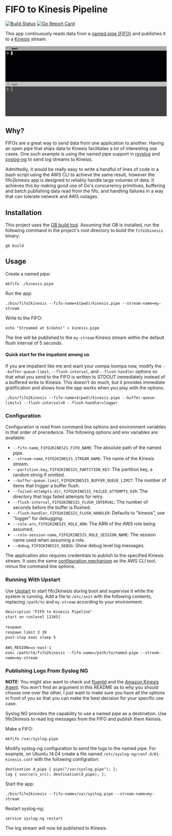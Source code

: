 # FIFO to Kinesis Pipeline

[![Build Status](https://travis-ci.org/acquia/fifo2kinesis.svg?branch=master)](https://travis-ci.org/acquia/fifo2kinesis)
[![Go Report Card](https://goreportcard.com/badge/github.com/acquia/fifo2kinesis)](https://goreportcard.com/report/github.com/acquia/fifo2kinesis)

This app continuously reads data from a [named pipe (FIFO)](https://en.wikipedia.org/wiki/Named_pipe)
and publishes it to a [Kinesis](https://aws.amazon.com/kinesis/) stream.

![fifo2kinesis cli demo](/doc/images/fifo2kinesis.gif)

## Why?

FIFOs are a great way to send data from one application to another. Having
an open pipe that ships data to Kinesis facilitates a lot of interesting use
cases. One such example is using the named pipe support in
[rsyslog](http://www.rsyslog.com/doc/v8-stable/configuration/modules/ompipe.html)
and [syslog-ng](https://www.balabit.com/sites/default/files/documents/syslog-ng-ose-latest-guides/en/syslog-ng-ose-guide-admin/html/configuring-destinations-pipe.html)
to send log streams to Kinesis.

Admittedly, it would be really easy to write a handful of lines of code in
a bash script using the AWS CLI to achieve the same result, however the
fifo2kinesis app is designed to reliably handle large volumes of data. It
achieves this by making good use of Go's concurrency primitives, buffering
and batch publishing data read from the fifo, and handling failures in a
way that can tolerate network and AWS outages.

## Installation

This project uses the [GB build tool](https://getgb.io/). Assuming that GB
is installed, run the following command in the project's root directory to
build the `fifo2kinesis` binary:

```shell
gb build
```

## Usage

Create a named pipe:

```shell
mkfifo ./kinesis.pipe
```

Run the app:

```shell
./bin/fifo2kinesis --fifo-name=$(pwd)/kinesis.pipe --stream-name=my-stream
```

Write to the FIFO:

```shell
echo "Streamed at $(date)" > kinesis.pipe
```

The line will be published to the `my-stream` Kinesis stream within the
default flush interval of 5 seconds.

#### Quick start for the impatient among us

If you are impatient like me and want your oompa loompa now, modify the
`--buffer-queue-limit`, `--flush-interval`, and `--flush-handler` options so
that what you send to the FIFO is written to STDOUT immediately instead of a
buffered write to Kinesis. This doesn't do much, but it provides immediate
gratification and shows how the app works when you play with the options.

```shell
./bin/fifo2kinesis --fifo-name=$(pwd)/kinesis.pipe --buffer-queue-limit=1 --flush-interval=0 --flush-handler=logger
```

### Configuration

Configuration is read from command line options and environment variables
in that order of precedence. The following options and env variables are
available:

* `--fifo-name`, `FIFO2KINESIS_FIFO_NAME`: The absolute path of the named pipe.
* `--stream-name`, `FIFO2KINESIS_STREAM_NAME`: The name of the Kinesis stream.
* `--partition-key`, `FIFO2KINESIS_PARTITION_KEY`: The partition key, a random string if omitted.
* `--buffer-queue-limit`, `FIFO2KINESIS_BUFFER_QUEUE_LIMIT`: The number of items that trigger a buffer flush.
* `--failed-attempts-dir`, `FIFO2KINESIS_FAILED_ATTEMPTS_DIR`: The directory that logs failed attempts for retry.
* `--flush-interval`, `FIFO2KINESIS_FLUSH_INTERVAL`: The number of seconds before the buffer is flushed.
* `--flush-handler`, `FIFO2KINESIS_FLUSH_HANDLER`: Defaults to "kinesis", use "logger" for debugging.
* `--role-arn`, `FIFO2KINESIS_ROLE_ARN`: The ARN of the AWS role being assumed.
* `--role-session-name`, `FIFO2KINESIS_ROLE_SESSION_NAME`: The session name used when assuming a role.
* `--debug`, `FIFO2KINESIS_DEBUG`: Show debug level log messages.

The application also requires credentials to publish to the specified
Kinesis stream. It uses the same [configuration mechanism](http://docs.aws.amazon.com/cli/latest/userguide/cli-chap-getting-started.html#config-settings-and-precedence)
as the AWS CLI tool, minus the command line options.

### Running With Upstart

Use [Upstart](http://upstart.ubuntu.com/) to start fifo2kinesis during boot
and supervise it while the system is running. Add a file to `/etc/init` with
the following contents, replacing `/path/to` and `my-stream` according to
your environment.

```
description "FIFO to Kinesis Pipeline"
start on runlevel [2345]

respawn
respawn limit 3 30
post-stop exec sleep 5

AWS_REGION=us-east-1
exec /path/to/fifo2kinesis --fifo-name=/path/to/named.pipe --stream-name=my-stream
```

### Publishing Logs From Syslog NG

**NOTE**: You might also want to check out [fluentd](http://www.fluentd.org/)
and the [Amazon Kinesis Agent](https://github.com/awslabs/amazon-kinesis-agent).
You won't find an argument in this README as to why you should choose one
over the other, I just want to make sure you have all the options in front
of you so that you can make the best decision for your specific use case.

Syslog NG provides the capability to use a named pipe as a destination. Use
fifo2kinesis to read log messages from the FIFO and publish them Kenisis.

Make a FIFO:

```
mkfifo /var/syslog.pipe
```

Modify syslog-ng configuration to send the logs to the named pipe. For example,
on Ubuntu 14.04 create a file named `/etc/syslog-ng/conf.d/01-kinesis.conf` with
the following configration:

```
destination d_pipe { pipe("/var/syslog.pipe"); };
log { source(s_src); destination(d_pipe); };
```

Start the app:

```
./bin/fifo2kinesis --fifo-name=/var/syslog.pipe --stream-name=my-stream
```

Restart syslog-ng:

```
service syslog-ng restart
```

The log stream will now be published to Kinesis.
